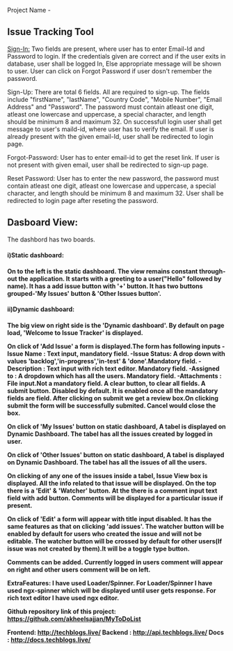 Project Name - <h2>Issue Tracking Tool</h2>

<!-------Landing Page--------->

<u>Sign-In:</u>
Two fields are present, where user has to enter Email-Id and Password to login.
If the credentials given are correct and if the user exits in database, user shall be logged In,
Else appropriate message will be shown to user.
User can click on Forgot Password if user dosn't remember the password.

Sign-Up:
There are total 6 fields. All are required to sign-up. The fields include "firstName", "lastName", "Country Code",
"Mobile Number", "Email Address" and "Password". The password must contain  atleast one digit, atleast one lowercase and
uppercase, a special character, and length should be minimum 8 and maximum 32.
On successfull login user shall get  message to user's maild-id, where user has to verify the email.
If user is already present with the given email-Id, user shall be redirected to login page. 

Forgot-Password:
User has to enter email-id to get the reset link.
If user is not present with given email, user shall be redirected to sign-up page.

Reset Password:
User has to enter the new password, the password must contain  atleast one digit, atleast one lowercase and
uppercase, a special character, and length should be minimum 8 and maximum 32.
User shall be redirected to login page after reseting the password.

<!-------End Of Landing Page--------->



<!-------Issue Tracker--------------->

<h2>Dasboard View:</h2>
The dashbord has two boards.<br>
<h4>i)Static dashboard: <h4>
  On to the left is the static dashboard. The view remains constant through-out the application.
  It starts with a greeting to a user("Hello" followed by name).
  It has a add issue button with '+' button.
  It has two buttons grouped-'My Issues' button & 'Other Issues button'.

<h4>ii)Dynamic dashboard:<h4>
   The big view on right side is the 'Dynamic dashboard'.
   By default on page load, 'Welcome to Issue Tracker' is displayed.

   On click of 'Add Issue' a form is displayed.The form has following inputs
    -Issue Name  : Text input, mandatory field.
    -Issue Status: A drop down with values 'backlog','in-progress','in-test' & 'done'.Mandatory field.
    -Description : Text input with rich text editor. Mandatory field.
    -Assigned to : A dropdown which has all the users. Mandatory field.
    -Attachments : File input.Not a mandatory field.
   A clear button, to clear all fields.
   A submit button. Disabled by default. It is enabled once all the mandatory fields are field.
   After clicking on submit we get a review box.On clicking submit the form will be successfully submited.
   Cancel would close the box.

   On click of 'My Issues' button on static dashboard, A tabel is displayed on Dynamic Dashboard.
   The tabel has all the issues created by logged in user.

   On click of 'Other Issues' button on static dashboard, A tabel is displayed on Dynamic Dashboard.
   The tabel has all the issues of all the users.

   On clicking of any one of the issues inside a tabel, Issue View box is displayed. All the info related to that issue 
   will be displayed. 
   On the top there is a 'Edit' & 'Watcher' button. At the there is a comment input text field with add button. Comments 
   will be displayed for a particular issue if present.

   On click of 'Edit' a form will appear with title input disabled. It has the same features as that on clicking 'add issues'.
   The watcher button will be enabled by default for users who created the issue and will not be editable.
   The watcher button will be crossed by default for other users(If issue was not created by them).It will be a toggle type button.

   Comments can be added. Currently logged in users comment will appear on right and other users comment will be on left.

<!----End Of Issue Tracker--------------->


ExtraFeatures: I have used Loader/Spinner. For Loader/Spinner I have used ngx-spinner which will be displayed until user gets response.
               For rich text editor I have used ngx editor.

		 
Github repository link of this project:	https://github.com/akheelsajjan/MyToDoList

<!-------URL------------>

Frontend:  http://techblogs.live/
Backend :  http://api.techblogs.live/
Docs    :  http://docs.techblogs.live/












